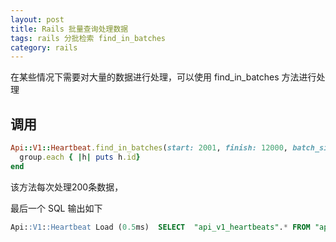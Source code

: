 ```yaml
---
layout: post
title: Rails 批量查询处理数据
tags: rails 分批检索 find_in_batches
category: rails
---
```


在某些情况下需要对大量的数据进行处理，可以使用 find_in_batches 方法进行处理


## 调用

```ruby
Api::V1::Heartbeat.find_in_batches(start: 2001, finish: 12000, batch_size: 200) do |group|
  group.each { |h| puts h.id}
end
```
该方法每次处理200条数据，

最后一个 SQL 输出如下

```sql
Api::V1::Heartbeat Load (0.5ms)  SELECT  "api_v1_heartbeats".* FROM "api_v1_heartbeats" WHERE ("api_v1_heartbeats"."id" >= 2001) AND ("api_v1_heartbeats"."id" <= 12000) AND ("api_v1_heartbeats"."id" > 11911) ORDER BY "api_v1_heartbeats"."id" ASC LIMIT $1  [["LIMIT", 200]]
```
